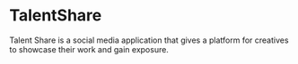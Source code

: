 # TalentShare
 Talent Share is a social media application that gives a platform for creatives to showcase their work and gain exposure.
